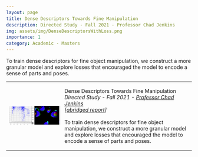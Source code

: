 ```yaml
---
layout: page
title: Dense Descriptors Towards Fine Manipulation
description: Directed Study - Fall 2021 - Professor Chad Jenkins 
img: assets/img/DenseDescriptorsWithLoss.png
importance: 1
category: Academic - Masters
---
```



To train dense descriptors for fine object manipulation, we construct
a more granular model and explore losses that encouraged
the model to encode a sense of parts and poses.  


<!--------------------------------------------------------------------------->
<!--------------------------------------------------------------------------->
<!---------------------------- Dense Descriptors ---------------------------->
<!--------------------------------------------------------------------------->
<!--------------------------------------------------------------------------->
<table width="100%" align="center" border="0" cellspacing="0" cellpadding="20">
    <tbody>
        <td width="30%">
            <img src='./images/DenseDescriptorsWithLoss.png' width="100%">
        </td>
        <td valign="top" width="70%">
            <p>
                <papertitle> Dense Descriptors Towards Fine Manipulation </papertitle>
                <br>
                <em>
                Directed Study - Fall 2021 - 
                <a href="https://ocj.name/"  target="_blank"> Professor Chad Jenkins </a> 
                <br>
                [<a href="./pdfs/Abbreviated-Writup-Evolving-Dense-Descriptors-Towards-Fine-Manipulation.pdf" target="_blank">abridged report</a>]
                </em>
                <br> <br style="line-height: 8px;">
                To train dense descriptors for fine object manipulation, we construct
                a more granular model and explore losses that encouraged
                the model to encode a sense of parts and poses.  
            </p>
        </td>
    </tr>
    </tbody>
</table>
